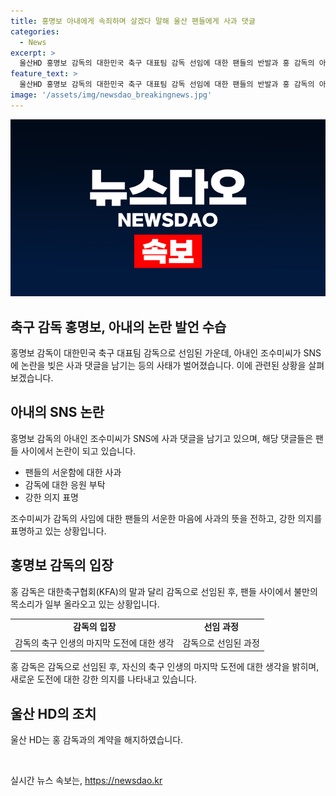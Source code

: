 ```yaml
---
title: 홍명보 아내에게 속죄하며 살겠다 말해 울산 팬들에게 사과 댓글
categories:
  - News
excerpt: >
  울산HD 홍명보 감독의 대한민국 축구 대표팀 감독 선임에 대한 팬들의 반발과 홍 감독의 아내가 SNS에 댓글을 통해 수습에 들어가는 상황이다. 홍 감독과 울산HD의 작별을 알리는 게시물에 팬들의 서운한 댓글이 담겨 있었고, 아내 조수미씨가 사과의 뜻을 전하며 수습에 나섰다. 이에 대한 장기적인 고통을 표현한 댓글에도 겸허한 태도를 보였다. 한편, 홍 감독은 축구 대표팀 감독 선임으로 인해 일부 축구 팬들의 불만의 목소리가 나오고 있는 상황이다.
feature_text: >
  울산HD 홍명보 감독의 대한민국 축구 대표팀 감독 선임에 대한 팬들의 반발과 홍 감독의 아내가 SNS에 댓글을 통해 수습에 들어가는 상황이다. 홍 감독과 울산HD의 작별을 알리는 게시물에 팬들의 서운한 댓글이 담겨 있었고, 아내 조수미씨가 사과의 뜻을 전하며 수습에 나섰다. 이에 대한 장기적인 고통을 표현한 댓글에도 겸허한 태도를 보였다. 한편, 홍 감독은 축구 대표팀 감독 선임으로 인해 일부 축구 팬들의 불만의 목소리가 나오고 있는 상황이다.
image: '/assets/img/newsdao_breakingnews.jpg'
---
```


<p><img src="/assets/img/newsdao_breakingnews.jpg" alt="bookingtag 속보" /></p>

<h2 data-ke-size="size26">축구 감독 홍명보, 아내의 논란 발언 수습</h2>

<p data-ke-size="size16">홍명보 감독이 대한민국 축구 대표팀 감독으로 선임된 가운데, 아내인 조수미씨가 SNS에 논란을 빚은 사과 댓글을 남기는 등의 사태가 벌어졌습니다. 이에 관련된 상황을 살펴보겠습니다.</p>

<h2 data-ke-size="size26">아내의 SNS 논란</h2>

<p data-ke-size="size16">홍명보 감독의 아내인 조수미씨가 SNS에 사과 댓글을 남기고 있으며, 해당 댓글들은 팬들 사이에서 논란이 되고 있습니다.</p>

<ul>
<li>팬들의 서운함에 대한 사과</li>
<li>감독에 대한 응원 부탁</li>
<li>강한 의지 표명</li>
</ul>

<p data-ke-size="size16">조수미씨가 감독의 사임에 대한 팬들의 서운한 마음에 사과의 뜻을 전하고, 강한 의지를 표명하고 있는 상황입니다.</p>

<h2 data-ke-size="size26">홍명보 감독의 입장</h2>

<p data-ke-size="size16">홍 감독은 대한축구협회(KFA)의 말과 달리 감독으로 선임된 후, 팬들 사이에서 불만의 목소리가 일부 올라오고 있는 상황입니다.</p>

<table>
  <tr>
    <td style="text-align: center; height: 17px;"><b>감독의 입장</b></td>
    <td style="text-align: center; height: 17px;"><b>선임 과정</b></td>
  </tr>
  <tr>
    <td>감독의 축구 인생의 마지막 도전에 대한 생각</td>
    <td>감독으로 선임된 과정</td>
  </tr>
</table>

<p data-ke-size="size16">홍 감독은 감독으로 선임된 후, 자신의 축구 인생의 마지막 도전에 대한 생각을 밝히며, 새로운 도전에 대한 강한 의지를 나타내고 있습니다.</p>

<h2 data-ke-size="size26">울산 HD의 조치</h2>

<p data-ke-size="size16">울산 HD는 홍 감독과의 계약을 해지하였습니다.</p>

<p data-ke-size="size16">&nbsp;</p>
실시간 뉴스 속보는, <a href="https://newsdao.kr" rel="dofollow">https://newsdao.kr</a>


